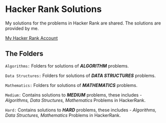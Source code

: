 # Hacker Rank Solutions
My solutions for the problems in Hacker Rank are shared. The solutions are provided by me.

[My Hacker Rank Account](https://www.hackerrank.com/ilkercankaya)


## The Folders

`Algorithms:` Folders for solutions of _**ALGORITHM**_ problems.

`Data Structures:` Folders for solutions of _**DATA STRUCTURES**_ problems.

`Mathematics:` Folders for solutions of _**MATHEMATICS**_ problems.

`Medium:` Contains solutions to _**MEDIUM**_ problems, these includes - _Algorithms, 
Data Structures, Mathematics_ Problems in HackerRank.

`Hard:` Contains solutions to _**HARD**_ problems, these includes - _Algorithms, 
Data Structures, Mathematics_ Problems in HackerRank.


